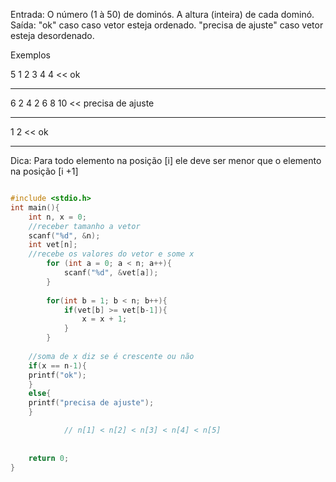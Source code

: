 Entrada: O número (1 à 50) de dominós.
A altura (inteira) de cada dominó.
Saída:
"ok" caso  caso vetor esteja ordenado.
"precisa de ajuste" caso vetor esteja desordenado.

Exemplos
>>
5
1 2 3 4 4
<<
ok

---
>>
6
2 4 2 6 8 10
<<
precisa de ajuste

---
>>
1
2
<<
ok

---
Dica: Para todo elemento na posição [i] ele deve ser menor que o elemento na posição [i +1]

``` c

#include <stdio.h>
int main(){
    int n, x = 0;
    //receber tamanho a vetor
    scanf("%d", &n);
    int vet[n];
    //recebe os valores do vetor e some x
        for (int a = 0; a < n; a++){
            scanf("%d", &vet[a]);
        }
        
        for(int b = 1; b < n; b++){
            if(vet[b] >= vet[b-1]){
                x = x + 1;
            }
        }
        
    //soma de x diz se é crescente ou não
    if(x == n-1){
    printf("ok");
    }
    else{
    printf("precisa de ajuste");
    }

            // n[1] < n[2] < n[3] < n[4] < n[5]
    
    
    return 0;
}

```
